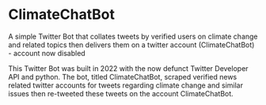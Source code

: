 # ClimateChatBot
A simple Twitter Bot that collates tweets by verified users on climate change and related topics then delivers them on a twitter account (ClimateChatBot) - account now disabled

This Twitter Bot was built in 2022 with the now defunct Twitter Developer API and python. The bot, titled ClimateChatBot, scraped verified news related twitter accounts for tweets regarding climate change and similar issues then re-tweeted these tweets on the account ClimateChatBot. 

